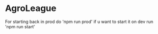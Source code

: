 # AgroLeague

For starting back in prod do 'npm run prod' if u want to start it on dev run 'npm run start'